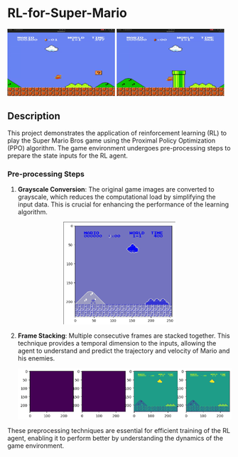 
# RL-for-Super-Mario

<p float="left">
  <img src="videos/mario1.gif" alt="Alt text for GIF 1" width="48%"/>
  <img src="videos/mario2.gif" alt="Alt text for GIF 2" width="48%"/>
</p>



## Description
This project demonstrates the application of reinforcement learning (RL) to play the Super Mario Bros game using the Proximal Policy Optimization (PPO) algorithm. The game environment undergoes pre-processing steps to prepare the state inputs for the RL agent. 

### Pre-processing Steps
1. **Grayscale Conversion**: The original game images are converted to grayscale, which reduces the computational load by simplifying the input data. This is crucial for enhancing the performance of the learning algorithm.
   
 <p align="center">
  <img src="videos/grayscale.png" alt="Grayscale Example" width="50%"/>
</p>


2. **Frame Stacking**: Multiple consecutive frames are stacked together. This technique provides a temporal dimension to the inputs, allowing the agent to understand and predict the trajectory and velocity of Mario and his enemies.

   ![Frame Stacking Example](videos/stacking.png)

These preprocessing techniques are essential for efficient training of the RL agent, enabling it to perform better by understanding the dynamics of the game environment.
